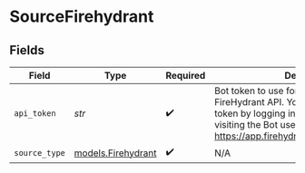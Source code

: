 # SourceFirehydrant


## Fields

| Field                                                                                                                                                                                                                | Type                                                                                                                                                                                                                 | Required                                                                                                                                                                                                             | Description                                                                                                                                                                                                          |
| -------------------------------------------------------------------------------------------------------------------------------------------------------------------------------------------------------------------- | -------------------------------------------------------------------------------------------------------------------------------------------------------------------------------------------------------------------- | -------------------------------------------------------------------------------------------------------------------------------------------------------------------------------------------------------------------- | -------------------------------------------------------------------------------------------------------------------------------------------------------------------------------------------------------------------- |
| `api_token`                                                                                                                                                                                                          | *str*                                                                                                                                                                                                                | :heavy_check_mark:                                                                                                                                                                                                   | Bot token to use for authenticating with the FireHydrant API. You can find or create a bot token by logging into your organization and visiting the Bot users page at https://app.firehydrant.io/organizations/bots. |
| `source_type`                                                                                                                                                                                                        | [models.Firehydrant](../models/firehydrant.md)                                                                                                                                                                       | :heavy_check_mark:                                                                                                                                                                                                   | N/A                                                                                                                                                                                                                  |
